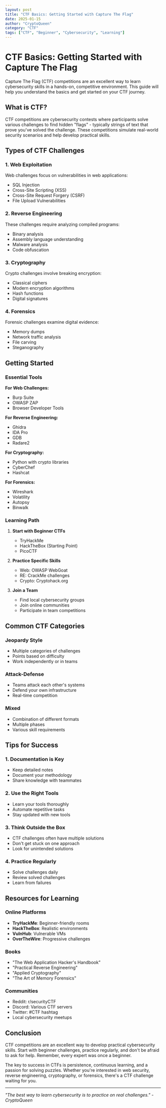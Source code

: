 ```yaml
---
layout: post
title: "CTF Basics: Getting Started with Capture The Flag"
date: 2025-01-15
author: "CryptoQueen"
category: "CTF"
tags: ["CTF", "Beginner", "Cybersecurity", "Learning"]
---
```


# CTF Basics: Getting Started with Capture The Flag

Capture The Flag (CTF) competitions are an excellent way to learn cybersecurity skills in a hands-on, competitive environment. This guide will help you understand the basics and get started on your CTF journey.

## What is CTF?

CTF competitions are cybersecurity contests where participants solve various challenges to find hidden "flags" - typically strings of text that prove you've solved the challenge. These competitions simulate real-world security scenarios and help develop practical skills.

## Types of CTF Challenges

### 1. Web Exploitation
Web challenges focus on vulnerabilities in web applications:
- SQL Injection
- Cross-Site Scripting (XSS)
- Cross-Site Request Forgery (CSRF)
- File Upload Vulnerabilities

### 2. Reverse Engineering
These challenges require analyzing compiled programs:
- Binary analysis
- Assembly language understanding
- Malware analysis
- Code obfuscation

### 3. Cryptography
Crypto challenges involve breaking encryption:
- Classical ciphers
- Modern encryption algorithms
- Hash functions
- Digital signatures

### 4. Forensics
Forensic challenges examine digital evidence:
- Memory dumps
- Network traffic analysis
- File carving
- Steganography

## Getting Started

### Essential Tools

**For Web Challenges:**
- Burp Suite
- OWASP ZAP
- Browser Developer Tools

**For Reverse Engineering:**
- Ghidra
- IDA Pro
- GDB
- Radare2

**For Cryptography:**
- Python with crypto libraries
- CyberChef
- Hashcat

**For Forensics:**
- Wireshark
- Volatility
- Autopsy
- Binwalk

### Learning Path

1. **Start with Beginner CTFs**
   - TryHackMe
   - HackTheBox (Starting Point)
   - PicoCTF

2. **Practice Specific Skills**
   - Web: OWASP WebGoat
   - RE: CrackMe challenges
   - Crypto: Cryptohack.org

3. **Join a Team**
   - Find local cybersecurity groups
   - Join online communities
   - Participate in team competitions

## Common CTF Categories

### Jeopardy Style
- Multiple categories of challenges
- Points based on difficulty
- Work independently or in teams

### Attack-Defense
- Teams attack each other's systems
- Defend your own infrastructure
- Real-time competition

### Mixed
- Combination of different formats
- Multiple phases
- Various skill requirements

## Tips for Success

### 1. Documentation is Key
- Keep detailed notes
- Document your methodology
- Share knowledge with teammates

### 2. Use the Right Tools
- Learn your tools thoroughly
- Automate repetitive tasks
- Stay updated with new tools

### 3. Think Outside the Box
- CTF challenges often have multiple solutions
- Don't get stuck on one approach
- Look for unintended solutions

### 4. Practice Regularly
- Solve challenges daily
- Review solved challenges
- Learn from failures

## Resources for Learning

### Online Platforms
- **TryHackMe**: Beginner-friendly rooms
- **HackTheBox**: Realistic environments
- **VulnHub**: Vulnerable VMs
- **OverTheWire**: Progressive challenges

### Books
- "The Web Application Hacker's Handbook"
- "Practical Reverse Engineering"
- "Applied Cryptography"
- "The Art of Memory Forensics"

### Communities
- Reddit: r/securityCTF
- Discord: Various CTF servers
- Twitter: #CTF hashtag
- Local cybersecurity meetups

## Conclusion

CTF competitions are an excellent way to develop practical cybersecurity skills. Start with beginner challenges, practice regularly, and don't be afraid to ask for help. Remember, every expert was once a beginner.

The key to success in CTFs is persistence, continuous learning, and a passion for solving puzzles. Whether you're interested in web security, reverse engineering, cryptography, or forensics, there's a CTF challenge waiting for you.

---

*"The best way to learn cybersecurity is to practice on real challenges." - CryptoQueen* 